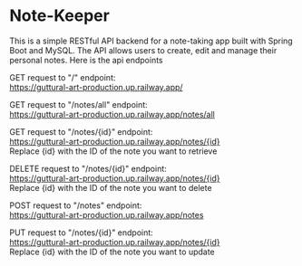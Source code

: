 # Note-Keeper
This is a simple RESTful API backend for a note-taking app built with Spring Boot and MySQL. The API allows users to create, edit and manage their personal notes.
Here is the api endpoints

GET request to "/" endpoint:  
https://guttural-art-production.up.railway.app/

GET request to "/notes/all" endpoint:  
https://guttural-art-production.up.railway.app/notes/all

GET request to "/notes/{id}" endpoint:  
https://guttural-art-production.up.railway.app/notes/{id}  
Replace {id} with the ID of the note you want to retrieve

DELETE request to "/notes/{id}" endpoint:  
https://guttural-art-production.up.railway.app/notes/{id}  
Replace {id} with the ID of the note you want to delete

POST request to "/notes" endpoint:  
https://guttural-art-production.up.railway.app/notes

PUT request to "/notes/{id}" endpoint:  
https://guttural-art-production.up.railway.app/notes/{id}  
Replace {id} with the ID of the note you want to update
